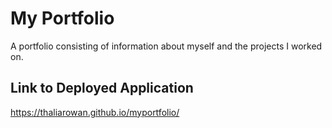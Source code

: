

# My Portfolio

A portfolio consisting of information about myself and the projects I worked on.
 

## Link to Deployed Application
https://thaliarowan.github.io/myportfolio/
 
 
 
 

